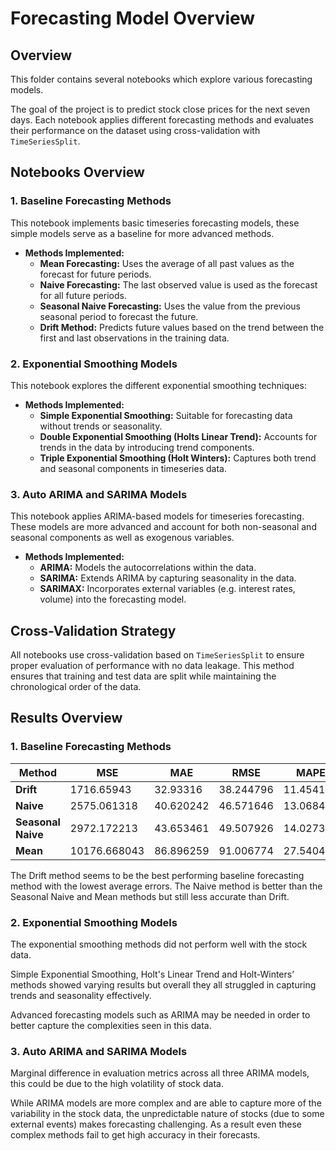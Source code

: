 # Forecasting Model Overview

## Overview

This folder contains several notebooks which explore various forecasting models. 

The goal of the project is to predict stock close prices for the next seven days. Each notebook applies different forecasting methods and evaluates their performance on the dataset using cross-validation with `TimeSeriesSplit`.

## Notebooks Overview

### 1. Baseline Forecasting Methods

This notebook implements basic timeseries forecasting models, these simple models serve as a baseline for more advanced methods.

- **Methods Implemented:**
    - **Mean Forecasting:** Uses the average of all past values as the forecast for future periods.
    - **Naive Forecasting:** The last observed value is used as the forecast for all future periods.
    - **Seasonal Naive Forecasting:** Uses the value from the previous seasonal period to forecast the future.
    - **Drift Method:** Predicts future values based on the trend between the first and last observations in the training data.

### 2. Exponential Smoothing Models

This notebook explores the different exponential smoothing techniques:

- **Methods Implemented:**
    - **Simple Exponential Smoothing:** Suitable for forecasting data without trends or seasonality.
    - **Double Exponential Smoothing (Holts Linear Trend):** Accounts for trends in the data by introducing trend components.
    - **Triple Exponential Smoothing (Holt Winters):** Captures both trend and seasonal components in timeseries data.

### 3. Auto ARIMA and SARIMA Models

This notebook applies ARIMA-based models for timeseries forecasting. These models are more advanced and account for both non-seasonal and seasonal components as well as exogenous variables.

- **Methods Implemented:**
    - **ARIMA:** Models the autocorrelations within the data.
    - **SARIMA:** Extends ARIMA by capturing seasonality in the data.
    - **SARIMAX:** Incorporates external variables (e.g. interest rates, volume) into the forecasting model.

## Cross-Validation Strategy

All notebooks use cross-validation based on `TimeSeriesSplit` to ensure proper evaluation of performance with no data leakage. This method ensures that training and test data are split while maintaining the chronological order of the data.

## Results Overview

### 1. Baseline Forecasting Methods

| Method             | MSE          | MAE         | RMSE        | MAPE        |
|--------------------|--------------|-------------|-------------|-------------|
| **Drift**          | 1716.65943   | 32.93316    | 38.244796   | 11.454145   |
| **Naive**          | 2575.061318  | 40.620242   | 46.571646   | 13.068402   |
| **Seasonal Naive** | 2972.172213  | 43.653461   | 49.507926   | 14.027392   |
| **Mean**           | 10176.668043 | 86.896259   | 91.006774   | 27.540473   |

The Drift method seems to be the best performing baseline forecasting method with the lowest average errors. 
The Naive method is better than the Seasonal Naive and Mean methods but still less accurate than Drift.

### 2. Exponential Smoothing Models

The exponential smoothing methods did not perform well with the stock data.

Simple Exponential Smoothing, Holt's Linear Trend and Holt-Winters’ methods showed varying results but overall they all struggled in capturing trends and seasonality effectively.

Advanced forecasting models such as ARIMA may be needed in order to better capture the complexities seen in this data.

### 3. Auto ARIMA and SARIMA Models

Marginal difference in evaluation metrics across all three ARIMA models, this could be due to the high volatility of stock data.

While ARIMA models are more complex and are able to capture more of the variability in the stock data, the unpredictable nature of stocks (due to some external events) makes forecasting challenging. As a result even these complex methods fail to get high accuracy in their forecasts.

